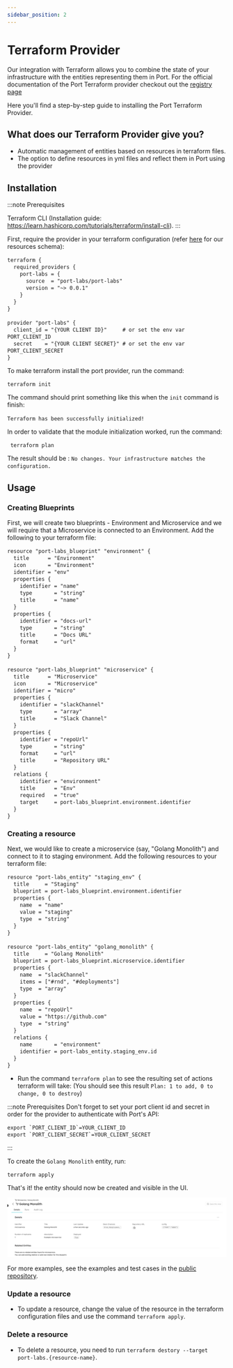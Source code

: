 ```yaml
---
sidebar_position: 2
---
```


# Terraform Provider

Our integration with Terraform allows you to combine the state of your infrastructure with the entities representing them in Port. For the official documentation of the Port Terraform provider checkout out the [registry page](https://registry.terraform.io/providers/port-labs/port-labs/)

Here you'll find a step-by-step guide to installing the Port Terraform Provider.

## What does our Terraform Provider give you?

- Automatic management of entities based on resources in terraform files.
- The option to define resources in yml files and reflect them in Port using the provider

## Installation

:::note Prerequisites

Terraform CLI (Installation guide: https://learn.hashicorp.com/tutorials/terraform/install-cli).
:::

First, require the provider in your terraform configuration (refer [here](https://registry.terraform.io/providers/port-labs/port-labs/latest/docs/resources/entity) for our resources schema):

```hcl
terraform {
  required_providers {
    port-labs = {
      source  = "port-labs/port-labs"
      version = "~> 0.0.1"
    }
  }
}

provider "port-labs" {
  client_id = "{YOUR CLIENT ID}"     # or set the env var PORT_CLIENT_ID
  secret    = "{YOUR CLIENT SECRET}" # or set the env var PORT_CLIENT_SECRET
}
```

To make terraform install the port provider, run the command:

```shell
terraform init
```

The command should print something like this when the `init` command is finish:

`Terraform has been successfully initialized!`

In order to validate that the module initialization worked, run the command:

```shell
 terraform plan
```

The result should be : `No changes. Your infrastructure matches the configuration.`

## Usage

### Creating Blueprints

First, we will create two blueprints - Environment and Microservice and we will require that a Microservice is connected to an Environment. Add the following to your terraform file:

```hcl
resource "port-labs_blueprint" "environment" {
  title      = "Environment"
  icon       = "Environment"
  identifier = "env"
  properties {
    identifier = "name"
    type       = "string"
    title      = "name"
  }
  properties {
    identifier = "docs-url"
    type       = "string"
    title      = "Docs URL"
    format     = "url"
  }
}

resource "port-labs_blueprint" "microservice" {
  title      = "Microservice"
  icon       = "Microservice"
  identifier = "micro"
  properties {
    identifier = "slackChannel"
    type       = "array"
    title      = "Slack Channel"
  }
  properties {
    identifier = "repoUrl"
    type       = "string"
    format     = "url"
    title      = "Repository URL"
  }
  relations {
    identifier = "environment"
    title      = "Env"
    required   = "true"
    target     = port-labs_blueprint.environment.identifier
  }
}
```

### Creating a resource

Next, we would like to create a microservice (say, "Golang Monolith") and connect to it to staging environment. Add the following resources to your terraform file:

```hcl
resource "port-labs_entity" "staging_env" {
  title     = "Staging"
  blueprint = port-labs_blueprint.environment.identifier
  properties {
    name  = "name"
    value = "staging"
    type  = "string"
  }
}

resource "port-labs_entity" "golang_monolith" {
  title     = "Golang Monolith"
  blueprint = port-labs_blueprint.microservice.identifier
  properties {
    name  = "slackChannel"
    items = ["#rnd", "#deployments"]
    type  = "array"
  }
  properties {
    name  = "repoUrl"
    value = "https://github.com"
    type  = "string"
  }
  relations {
    name       = "environment"
    identifier = port-labs_entity.staging_env.id
  }
}
```

- Run the command `terraform plan` to see the resulting set of actions terraform will take: (You should see this result `Plan: 1 to add, 0 to change, 0 to destroy`)

:::note Prerequisites
Don't forget to set your port client id and secret in order for the provider to authenticate with Port's API:

```shell
export `PORT_CLIENT_ID`=YOUR_CLIENT_ID
export `PORT_CLIENT_SECRET`=YOUR_CLIENT_SECRET
```

:::

To create the `Golang Monolith` entity, run:

```shell
terraform apply
```

That's it! the entity should now be created and visible in the UI.

![Entities](../../static/img/integrations/terraform-provider/Entities.png)

For more examples, see the examples and test cases in the [public repository](https://github.com/port-labs/terraform-provider-port).

### Update a resource

- To update a resource, change the value of the resource in the terraform configuration files and use the command `terraform apply`.

### Delete a resource

- To delete a resource, you need to run `terraform destory --target port-labs.{resource-name}`.
